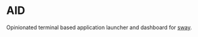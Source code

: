 # AID

Opinionated terminal based application launcher and dashboard for
[sway](https://github.com/swaywm/sway).
